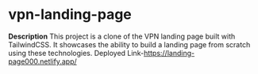 # vpn-landing-page
**Description**
This project is a clone of the VPN landing page built with TailwindCSS. It showcases the ability to build a landing page from scratch using these technologies.
Deployed Link-https://landing-page000.netlify.app/
